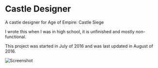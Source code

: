 # Castle Designer

A castle designer for Age of Empire: Castle Siege

I wrote this when I was in high school, it is unfinished and mostly
non-functional.

This project was started in July of 2016 and was last updated in August of
2016.

![Screenshot](https://i.imgur.com/6yzGP4T.png)
